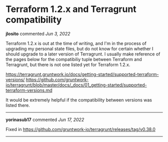 # Terraform 1.2.x and Terragrunt compatibility

**jlosito** commented *Jun 3, 2022*

Terraform 1.2.x is out at the time of writing, and I'm in the process of upgrading my personal state files, but do not know for certain whether I should upgrade to a later version of Terragrunt. I usually make reference of the pages below for the compatibiliy tuple between Terraform and Terragrunt, but there is not one listed yet for Terraform 1.2.x.

https://terragrunt.gruntwork.io/docs/getting-started/supported-terraform-versions/
https://github.com/gruntwork-io/terragrunt/blob/master/docs/_docs/01_getting-started/supported-terraform-versions.md

It would be extremely helpful if the compatibility between versions was listed there.
<br />
***


**yorinasub17** commented *Jun 17, 2022*

Fixed in https://github.com/gruntwork-io/terragrunt/releases/tag/v0.38.0
***

